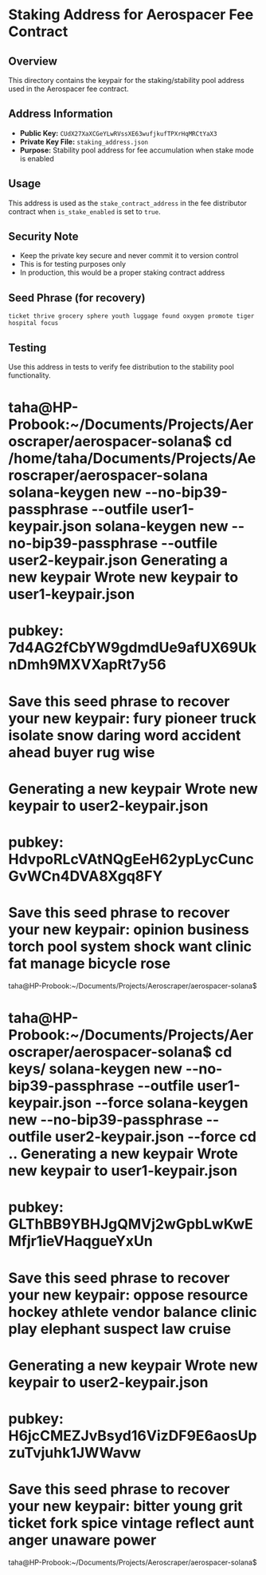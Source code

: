 # Staking Address for Aerospacer Fee Contract

## Overview
This directory contains the keypair for the staking/stability pool address used in the Aerospacer fee contract.

## Address Information
- **Public Key:** `CUdX27XaXCGeYLwRVssXE63wufjkufTPXrHqMRCtYaX3`
- **Private Key File:** `staking_address.json`
- **Purpose:** Stability pool address for fee accumulation when stake mode is enabled

## Usage
This address is used as the `stake_contract_address` in the fee distributor contract when `is_stake_enabled` is set to `true`.

## Security Note
- Keep the private key secure and never commit it to version control
- This is for testing purposes only
- In production, this would be a proper staking contract address

## Seed Phrase (for recovery)
```
ticket thrive grocery sphere youth luggage found oxygen promote tiger hospital focus
```

## Testing
Use this address in tests to verify fee distribution to the stability pool functionality.


taha@HP-Probook:~/Documents/Projects/Aeroscraper/aerospacer-solana$ cd /home/taha/Documents/Projects/Aeroscraper/aerospacer-solana
solana-keygen new --no-bip39-passphrase --outfile user1-keypair.json
solana-keygen new --no-bip39-passphrase --outfile user2-keypair.json
Generating a new keypair
Wrote new keypair to user1-keypair.json
=========================================================================
pubkey: 7d4AG2fCbYW9gdmdUe9afUX69UknDmh9MXVXapRt7y56
=========================================================================
Save this seed phrase to recover your new keypair:
fury pioneer truck isolate snow daring word accident ahead buyer rug wise
=========================================================================
Generating a new keypair
Wrote new keypair to user2-keypair.json
============================================================================
pubkey: HdvpoRLcVAtNQgEeH62ypLycCuncGvWCn4DVA8Xgq8FY
============================================================================
Save this seed phrase to recover your new keypair:
opinion business torch pool system shock want clinic fat manage bicycle rose
============================================================================
taha@HP-Probook:~/Documents/Projects/Aeroscraper/aerospacer-solana$ 


taha@HP-Probook:~/Documents/Projects/Aeroscraper/aerospacer-solana$ cd keys/
solana-keygen new --no-bip39-passphrase --outfile user1-keypair.json --force
solana-keygen new --no-bip39-passphrase --outfile user2-keypair.json --force
cd ..
Generating a new keypair
Wrote new keypair to user1-keypair.json
=====================================================================================
pubkey: GLThBB9YBHJgQMVj2wGpbLwKwEMfjr1ieVHaqgueYxUn
=====================================================================================
Save this seed phrase to recover your new keypair:
oppose resource hockey athlete vendor balance clinic play elephant suspect law cruise
=====================================================================================
Generating a new keypair
Wrote new keypair to user2-keypair.json
============================================================================
pubkey: H6jcCMEZJvBsyd16VizDF9E6aosUpzuTvjuhk1JWWavw
============================================================================
Save this seed phrase to recover your new keypair:
bitter young grit ticket fork spice vintage reflect aunt anger unaware power
============================================================================
taha@HP-Probook:~/Documents/Projects/Aeroscraper/aerospacer-solana$ 
